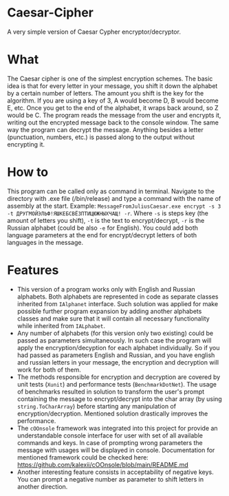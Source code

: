 # Caesar-Cipher
A very simple version of Caesar Cypher encryptor/decryptor.

# What
The Caesar cipher is one of the simplest encryption schemes. The basic idea is that for every letter in your message, you shift it down the alphabet by a certain number of letters. The amount you shift is the key for the algorithm. If you are using a key of 3, A would become D, B would become E, etc. Once you get to the end of the alphabet, it wraps back around, so Z would be C. The program reads the message from the user and encrypts it, writing out the encrypted message back to the console window. The same way the program can decrypt the message. Anything besides a letter (punctuation, numbers, etc.) is passed along to the output without encrypting it. 

# How to
This program can be called only as command in terminal. Navigate to the directory with .exe file (/bin/release) and type a command with the name of assembly at the start. Example: ```MessageFromJuliusCaesar.exe encrypt -s 3 -t ДРУГМОЙЭЛЬФ!ЯШКЕБСВЁЗПТИЦЮЖНЫХЧАЩ! -r```. Where ```-s``` is steps key (the amount of letters you shift), ```-t``` is the text to encrypt/decrypt, ```-r``` is the Russian alphabet (could be also ```-e``` for English). You could add both language parameters at the end for encrypt/decrypt letters of both languages in the message.

# Features
* This version of a program works only with English and Russian alphabets. Both alphabets are represented in code as separate classes inherited from ```IAlphanet``` interface. Such solution was applied for make possible further program expansion by adding another alphabets classes and make sure that it will contain all necessary functionality while inherited from ```IALphabet```. 
* Any number of alphabets (for this version only two existing) could be passed as parameters simultaneously. In such case the program will apply the encryption/decyption for each
alphabet individually. So if you had passed as parameters English and Russian, and you have english and russian letters in your message, the encryption and decryption will work for both of them.
* The methods responsible for encryption and decryption are covered by unit tests (```Xunit```) and performance tests (```BenchmarkDotNet```). The usage of benchmarks resulted in 
solution to transform the user's prompt containing the message to encrypt/decrypt into the char array (by using ```string.ToCharArray```) before starting any manipulation of 
encryption/decryption. Mentioned solution drastically improves the performance. 
* The ```cOOnsole``` framework was integrated into this project for provide an understandable console interface for user with set of all available commands and keys. In case of prompting wrong parameters the message with usages will be displayed in console. Documentation for mentioned framework could be checked here: https://github.com/kalexii/cOOnsole/blob/main/README.md
* Another interesting feature consists in acceptability of negative keys. You can prompt a negative number as parameter to shift letters in another direction.

